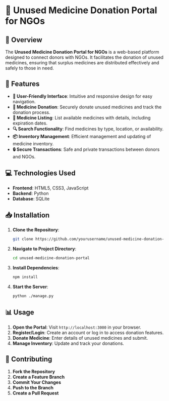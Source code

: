 # 🏥 Unused Medicine Donation Portal for NGOs

## 📜 Overview

The **Unused Medicine Donation Portal for NGOs** is a web-based platform designed to connect donors with NGOs. It facilitates the donation of unused medicines, ensuring that surplus medicines are distributed effectively and safely to those in need.

## 🚀 Features

- **🌟 User-Friendly Interface**: Intuitive and responsive design for easy navigation.
- **💊 Medicine Donation**: Securely donate unused medicines and track the donation process.
- **📝 Medicine Listing**: List available medicines with details, including expiration dates.
- **🔍 Search Functionality**: Find medicines by type, location, or availability.
- **📦 Inventory Management**: Efficient management and updating of medicine inventory.
- **🔒 Secure Transactions**: Safe and private transactions between donors and NGOs.

## 💻 Technologies Used

- **Frontend**: HTML5, CSS3, JavaScript
- **Backend**: Python
- **Database**: SQLite

## 📥 Installation

1. **Clone the Repository**:
    ```bash
    git clone https://github.com/yourusername/unused-medicine-donation-portal.git
    ```
2. **Navigate to Project Directory**:
    ```bash
    cd unused-medicine-donation-portal
    ```
3. **Install Dependencies**:
    ```bash
    npm install
    ```
4. **Start the Server**:
    ```bash
    python ./manage.py
    ```

## 📊 Usage

1. **Open the Portal**: Visit `http://localhost:3000` in your browser.
2. **Register/Login**: Create an account or log in to access donation features.
3. **Donate Medicine**: Enter details of unused medicines and submit.
4. **Manage Inventory**: Update and track your donations.

## 🤝 Contributing

1. **Fork the Repository**
2. **Create a Feature Branch**
3. **Commit Your Changes**
4. **Push to the Branch**
5. **Create a Pull Request**



